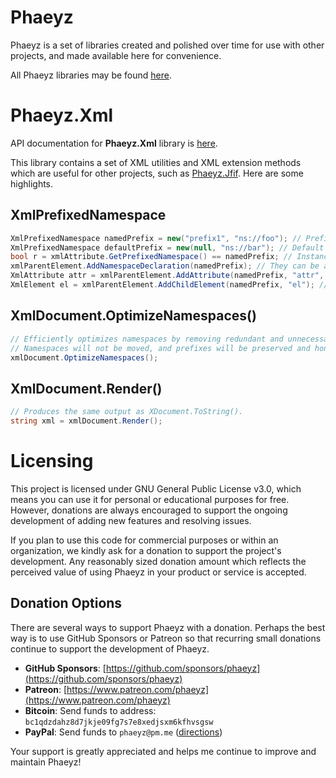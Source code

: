 # Phaeyz

Phaeyz is a set of libraries created and polished over time for use with other projects, and made available here for convenience.

All Phaeyz libraries may be found [here](https://github.com/Phaeyz).

# Phaeyz.Xml

API documentation for **Phaeyz.Xml** library is [here](https://github.com/Phaeyz/Xml/blob/main/docs/Phaeyz.Xml.md).

This library contains a set of XML utilities and XML extension methods which are useful for other projects, such as [Phaeyz.Jfif](https://github.com/Phaeyz/Jfif). Here are some highlights.

## XmlPrefixedNamespace

```C#
XmlPrefixedNamespace namedPrefix = new("prefix1", "ns://foo"); // Prefixed namespace are now instances
XmlPrefixedNamespace defaultPrefix = new(null, "ns://bar"); // Default prefix works too
bool r = xmlAttribute.GetPrefixedNamespace() == namedPrefix; // Instances may be compared
xmlParentElement.AddNamespaceDeclaration(namedPrefix); // They can be added as declarations on elements
XmlAttribute attr = xmlParentElement.AddAttribute(namedPrefix, "attr", "value"); // They can be used when creating attributes
XmlElement el = xmlParentElement.AddChildElement(namedPrefix, "el"); // They can be used when creating elements
```

## XmlDocument.OptimizeNamespaces()

```C#
// Efficiently optimizes namespaces by removing redundant and unnecessary declarations.
// Namespaces will not be moved, and prefixes will be preserved and honored.
xmlDocument.OptimizeNamespaces();
```

## XmlDocument.Render()

```C#
// Produces the same output as XDocument.ToString().
string xml = xmlDocument.Render();
```

# Licensing

This project is licensed under GNU General Public License v3.0, which means you can use it for personal or educational purposes for free. However, donations are always encouraged to support the ongoing development of adding new features and resolving issues.

If you plan to use this code for commercial purposes or within an organization, we kindly ask for a donation to support the project's development. Any reasonably sized donation amount which reflects the perceived value of using Phaeyz in your product or service is accepted.

## Donation Options

There are several ways to support Phaeyz with a donation. Perhaps the best way is to use GitHub Sponsors or Patreon so that recurring small donations continue to support the development of Phaeyz.

- **GitHub Sponsors**: [https://github.com/sponsors/phaeyz](https://github.com/sponsors/phaeyz)
- **Patreon**: [https://www.patreon.com/phaeyz](https://www.patreon.com/phaeyz)
- **Bitcoin**: Send funds to address: ```bc1qdzdahz8d7jkje09fg7s7e8xedjsxm6kfhvsgsw```
- **PayPal**: Send funds to ```phaeyz@pm.me``` ([directions](https://www.paypal.com/us/cshelp/article/how-do-i-send-money-help293))

Your support is greatly appreciated and helps me continue to improve and maintain Phaeyz!